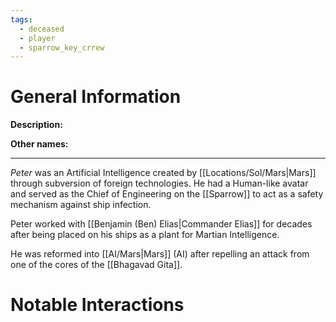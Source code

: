 ```yaml
---
tags:
  - deceased
  - player
  - sparrow_key_crrew
---
```

# General Information
**Description:** 

**Other names:** 

---
*Peter* was an Artificial Intelligence created by [[Locations/Sol/Mars|Mars]] through subversion of foreign technologies. He had a Human-like avatar and served as the Chief of Engineering on the [[Sparrow]] to act as a safety mechanism against ship infection.

Peter worked with [[Benjamin (Ben) Elias|Commander Elias]] for decades after being placed on his ships as a plant for Martian Intelligence.

He was reformed into [[AI/Mars|Mars]] (AI) after repelling an attack from one of the cores of the [[Bhagavad Gita]].

# Notable Interactions
